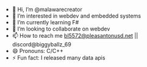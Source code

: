 - 👋 Hi, I’m @malawarecreator
- 👀 I’m interested in webdev and embedded systems
- 🌱 I’m currently learning F#
- 💞️ I’m looking to collaborate on webdev
- 📫 How to reach me bl5572@pleasantonusd.net || discord@biggyballz_69
- 😄 Pronouns: C/C++
- ⚡ Fun fact: I released many data apis

<!---
malawarecreator/malawarecreator is a ✨ special ✨ repository because its `README.md` (this file) appears on your GitHub profile.
You can click the Preview link to take a look at your changes.
--->
